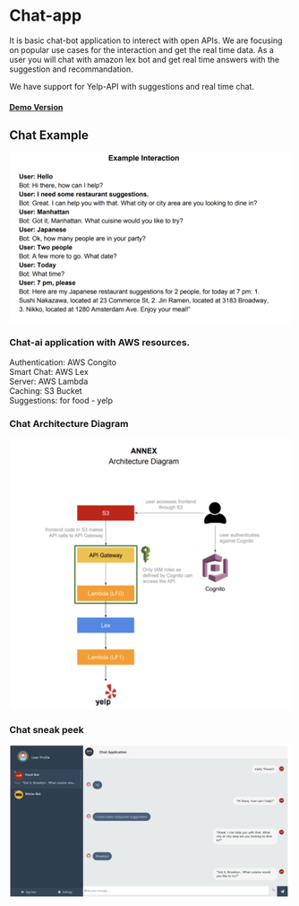 # Chat-app

It is basic chat-bot application to interect with open APIs. We are focusing on popular use cases for the interaction and get the real time data. As a user you will chat with amazon lex bot and get real time answers with the suggestion and recommandation.

We have support for Yelp-API with suggestions and real time chat. <br/>
#### [Demo Version]( https://chat1-app.auth.us-west-2.amazoncognito.com/login?response_type=token&client_id=519apbf5kblmhjt7h3qsljdeba&redirect_uri=https://s3-us-west-2.amazonaws.com/chat1-backet/index.html)

## Chat Example

![example](/temp/chat-example.png)

### Chat-ai application with AWS resources.

Authentication: AWS Congito<br/>
Smart Chat: AWS Lex<br/>
Server: AWS Lambda<br/>
Caching: S3 Bucket<br/>
Suggestions: for food - yelp<br/>

### Chat Architecture Diagram

![diagram](/temp/arch-diag.png)


### Chat sneak peek

![snap](/temp/chat-front.png)
